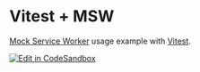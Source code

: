 # Vitest + MSW

[Mock Service Worker](https://github.com/mswjs/msw) usage example with [Vitest](https://github.com/vitest-dev/vitest).

[![Edit in CodeSandbox](https://assets.codesandbox.io/github/button-edit-lime.svg)](https://codesandbox.io/p/sandbox/github/mswjs/examples/tree/main/examples/with-vitest)
